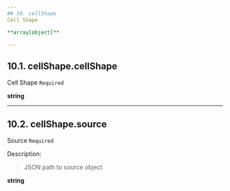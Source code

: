 ```yaml
---
## 10. cellShape
Cell Shape  

**array[object]**

---
```

## 10.1. cellShape.cellShape
Cell Shape  `Required`

**string**

---
## 10.2. cellShape.source
Source  `Required`

Description:
> JSON path to source object  

**string**
